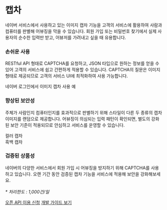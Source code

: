 # 캡차

<html lang="ko">
<head>
    <title>NAVER Developers - 캡차 API 소개</title>
</head>
<body>
<div class="con">
    <div class="h_page_area">
        <div class="side_menu"></div>
    </div>
    <p class="p_desc">네이버 서비스에서 사용하고 있는 이미지 캡차 기능을 고객의 서비스에 활용하여 사람과 컴퓨터를 판별해 어뷰징을 막을 수 있습니다. 회원 가입 또는 비밀번호 찾기에서 실제 사용자의 순수한 입력만 받고, 어뷰저를 가려내고 싶을 때 유용합니다.</p>
    <h3 class="h_sub">손쉬운 사용</h3>
    <p class="p_desc">RESTful API 형태로 CAPTCHA를 요청하고, JSON 타입으로 원하는 정보를 얻을 수 있어 고객의 서비스에 쉽고 간편하게 적용할 수 있습니다. CAPTCHA의 질문은 이미지 형태로 제공되므로 고객의 서비스 UI에 최적화하여 사용 가능합니다.</p>
    <div class="img_area_w">
        <div class="img_area"><img alt="" src="./images/cont/img_intro_captcha01.png"><span>네이버 로그인에서 이미지 캡차 사용 예</span></div>
    </div>
    <h3 class="h_sub">향상된 보안성</h3>
    <p class="p_desc">주체가 사람인지 컴퓨터인지를 효과적으로 판별하기 위해 스타일이 다른 두 종류의 캡차 이미지를 랜덤으로 제공합니다. 어뷰징이 의심되는 입력 패턴이 확인되면, 별도의 강화된 보안 기준이 적용되므로 안심하고 서비스를 운영할 수 있습니다.</p>
    <div class="img_area_w">
        <div class="img_area"><img alt="" src="./images/cont/img_intro_captcha02.png"><span>컬러 캡차</span></div>
        <div class="img_area"><img alt="" src="./images/cont/img_intro_captcha03.png"><span>흑백 캡차</span></div>
    </div>
    <div class="cont_intro captcha">
        <h3 class="h_sub">검증된 상품성</h3>
        <p class="p_desc">네이버의 다양한 서비스에서 회원 가입 시 어뷰징을 방지하기 위해 CAPTCHA를 사용하고 있습니다. 오랜 기간 동안 검증된 캡차 기능을 서비스에 적용해 보안을 강화해보세요.<br><br><em class="color_p3">* 처리한도 : 1,000건/일</em></p>
    </div>
    <div class="buttons buttons_center">
        <a class="btn_b_hi" href="/apps/#/register?defaultScope=captcha">오픈 API 이용 신청</a>
        <a class="btn_b_hi" href="/docs/utils/captcha">개발 가이드 보기</a>
    </div>
</div>

</body>
</html>